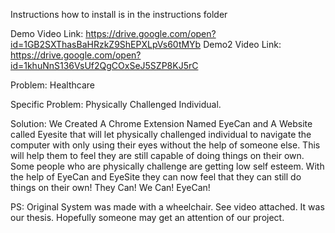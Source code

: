 Instructions how to install is in the instructions folder

Demo Video Link: https://drive.google.com/open?id=1GB2SXThasBaHRzkZ9ShEPXLpVs60tMYb
Demo2 Video Link: https://drive.google.com/open?id=1khuNnS136VsUf2QgCOxSeJ5SZP8KJ5rC

Problem: Healthcare

Specific Problem: Physically Challenged Individual.

Solution: We Created A Chrome Extension Named EyeCan and A Website called Eyesite that will let physically challenged individual to navigate the computer with only using their eyes without the help of someone else. This will help them to feel they are still capable of doing things on their own. Some people who are physically challenge are getting low self esteem. With the help of EyeCan and EyeSite they can now feel that they can still do things on their own! They Can! We Can! EyeCan!

PS: Original System was made with a wheelchair. See video attached. It was our thesis. Hopefully someone may get an attention of our project. 